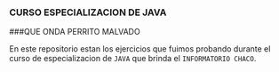 ### CURSO ESPECIALIZACION DE JAVA

###QUE ONDA PERRITO MALVADO

En este repositorio estan los ejercicios que fuimos probando durante el curso de especializacion de `JAVA` que brinda el `INFORMATORIO CHACO`.
